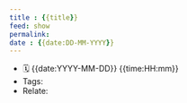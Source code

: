 ```yaml
---
title : {{title}}
feed: show
permalink: 
date : {{date:DD-MM-YYYY}}
---
```


- 🗓 {{date:YYYY-MM-DD}} {{time:HH:mm}}
- Tags:
- Relate:

